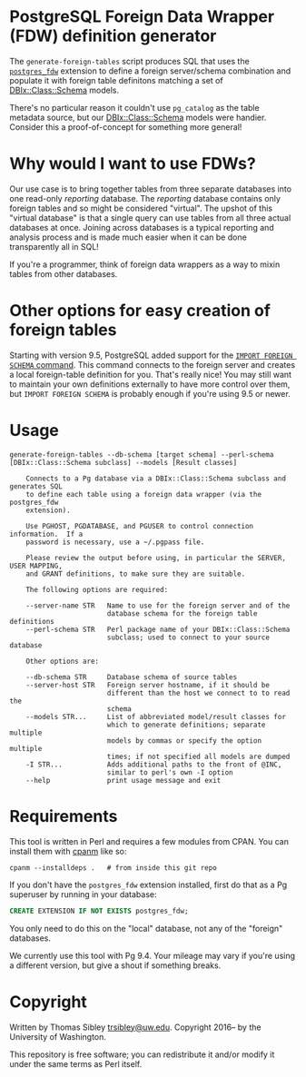 # PostgreSQL Foreign Data Wrapper (FDW) definition generator

The `generate-foreign-tables` script produces SQL that uses the [`postgres_fdw`][]
extension to define a foreign server/schema combination and populate it with
foreign table definitons matching a set of [DBIx::Class::Schema][] models.

There's no particular reason it couldn't use `pg_catalog` as the table metadata
source, but our [DBIx::Class::Schema][] models were handier.  Consider this a
proof-of-concept for something more general!

[DBIx::Class::Schema]: https://metacpan.org/pod/DBIx::Class::Schema
[`postgres_fdw`]: https://www.postgresql.org/docs/current/static/postgres-fdw.html

# Why would I want to use FDWs?

Our use case is to bring together tables from three separate databases into one
read-only _reporting_ database.  The _reporting_ database contains only foreign
tables and so might be considered "virtual".  The upshot of this "virtual
database" is that a single query can use tables from all three actual databases
at once.  Joining across databases is a typical reporting and analysis process
and is made much easier when it can be done transparently all in SQL!

If you're a programmer, think of foreign data wrappers as a way to mixin tables
from other databases.

# Other options for easy creation of foreign tables

Starting with version 9.5, PostgreSQL added support for the [`IMPORT FOREIGN
SCHEMA` command][].  This command connects to the foreign server and creates a
local foreign-table definition for you.  That's really nice!  You may still
want to maintain your own definitions externally to have more control over
them, but `IMPORT FOREIGN SCHEMA` is probably enough if you're using 9.5 or
newer.

[`IMPORT FOREIGN SCHEMA` command]: https://www.postgresql.org/docs/current/static/sql-importforeignschema.html

# Usage

```
generate-foreign-tables --db-schema [target schema] --perl-schema [DBIx::Class::Schema subclass] --models [Result classes]
	                  
	Connects to a Pg database via a DBIx::Class::Schema subclass and generates SQL
	to define each table using a foreign data wrapper (via the postgres_fdw
	extension).       
	                  
	Use PGHOST, PGDATABASE, and PGUSER to control connection information.  If a
	password is necessary, use a ~/.pgpass file.
	                  
	Please review the output before using, in particular the SERVER, USER MAPPING,
	and GRANT definitions, to make sure they are suitable.
	                  
	The following options are required:
	                  
	--server-name STR   Name to use for the foreign server and of the
	                    database schema for the foreign table definitions
	--perl-schema STR   Perl package name of your DBIx::Class::Schema
	                    subclass; used to connect to your source database
	                  
	Other options are:
	                  
	--db-schema STR     Database schema of source tables
	--server-host STR   Foreign server hostname, if it should be
	                    different than the host we connect to to read the
	                    schema
	--models STR...     List of abbreviated model/result classes for
	                    which to generate definitions; separate multiple
	                    models by commas or specify the option multiple
	                    times; if not specified all models are dumped
	-I STR...           Adds additional paths to the front of @INC,
	                    similar to perl's own -I option
	--help              print usage message and exit
```

# Requirements

This tool is written in Perl and requires a few modules from CPAN.  You can
install them with [cpanm][] like so:

    cpanm --installdeps .   # from inside this git repo

If you don't have the `postgres_fdw` extension installed, first do that as a Pg
superuser by running in your database:

```sql
CREATE EXTENSION IF NOT EXISTS postgres_fdw;
```

You only need to do this on the "local" database, not any of the "foreign"
databases.

We currently use this tool with Pg 9.4.  Your mileage may vary if you're using
a different version, but give a shout if something breaks.

[cpanm]: https://metacpan.org/pod/cpanm

# Copyright

Written by Thomas Sibley <trsibley@uw.edu>.  Copyright 2016– by the University
of Washington.

This repository is free software; you can redistribute it and/or modify it
under the same terms as Perl itself.
